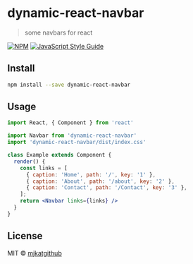 # dynamic-react-navbar

> some navbars for react

[![NPM](https://img.shields.io/npm/v/dynamic-react-navbar.svg)](https://www.npmjs.com/package/dynamic-react-navbar) [![JavaScript Style Guide](https://img.shields.io/badge/code_style-standard-brightgreen.svg)](https://standardjs.com)

## Install

```bash
npm install --save dynamic-react-navbar
```

## Usage

```jsx
import React, { Component } from 'react'

import Navbar from 'dynamic-react-navbar'
import 'dynamic-react-navbar/dist/index.css'

class Example extends Component {
  render() {
    const links = [
      { caption: 'Home', path: '/', key: '1' },
      { caption: 'About', path: '/about', key: '2' },
      { caption: 'Contact', path: '/Contact', key: '3' },
    ];
    return <Navbar links={links} />
  }
}
```

## License

MIT © [mjkatgithub](https://github.com/mjkatgithub)

